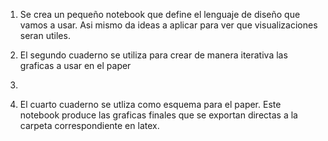 

1. Se crea un pequeño notebook que define el lenguaje de diseño que vamos a usar. Asi mismo da ideas a aplicar para ver que visualizaciones seran utiles.


2.  El segundo cuaderno se utiliza para crear de manera iterativa las graficas a usar en el paper

3. 

4. El cuarto cuaderno se utliza como esquema para el paper. Este notebook produce las graficas finales que se exportan directas a la carpeta correspondiente en latex.
